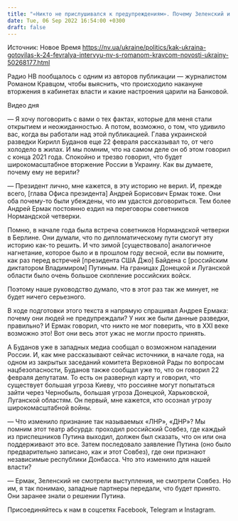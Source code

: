 ```yaml
---
title: "«Никто не прислушивался к предупреждениям». Почему Зеленский и Ермак не верили в большую войну, и что было 24 февраля — интервью с Кравцом"
date: Tue, 06 Sep 2022 16:54:00 +0300
draft: false
---
```

Источник: Новое Время https://nv.ua/ukraine/politics/kak-ukraina-gotovilas-k-24-fevralya-intervyu-nv-s-romanom-kravcom-novosti-ukrainy-50268177.html


Радио НВ пообщалось с одним из авторов публикации — журналистом Романом Кравцом, чтобы выяснить, что происходило накануне вторжения в кабинетах власти и какие настроения царили на Банковой.

 Видео дня   

— Я хочу поговорить с вами о тех фактах, которые для меня стали открытием и неожиданностью. А потом, возможно, о том, что удивило вас, когда вы работали над этой публикацией. Глава украинской разведки Кирилл Буданов еще 22 февраля рассказывал то, от чего холодело в жилах. И мы помним, что на самом деле он об этом говорил с конца 2021 года. Спокойно и трезво говорил, что будет широкомасштабное вторжение России в Украину. Как вы думаете, почему ему не верили?

— Президент лично, мне кажется, в эту историю не верил. И, прежде всего, [глава Офиса президента] Андрей Борисович Ермак тоже. Они оба почему-то были убеждены, что им удастся договориться. Тем более Андрей Ермак постоянно ездил на переговоры советников Нормандской четверки.

Помню, в начале года была встреча советников Нормандской четверки в Берлине. Они думали, что по дипломатическому пути смогут эту историю как-то решить. И что зимой [существовало] аналогичное нагнетание, которое было и в прошлом году весной, если вы помните, как раз перед встречей [президента США Джо] Байдена с [российским диктатором Владимиром] Путиным. На границах Донецкой и Луганской области было очень большое скопление российских войск.

Поэтому наше руководство думало, что в этот раз так же минует, не будет ничего серьезного.

В ходе подготовки этого текста я напрямую спрашивал Андрея Ермака: почему они людей не предупреждали? У них же были данные разведки, правильно? И Ермак говорил, что никто не мог поверить, что в ХХІ веке возможно это! Вот они весь этот ужас не могли просто принять.

А Буданов уже в западных медиа сообщал о возможном нападении России. И, как мне рассказывают сейчас источники, в начале года, на одном из закрытых заседаний комитета Верховной Рады по вопросам нацбезопасности, Буданов также сообщал уже то, что он говорил 22 февраля депутатам. То есть он развернул карту и говорил, что существует большая угроза Киеву, что россияне могут попытаться зайти через Чернобыль, большая угроза Донецкой, Харьковской, Луганской областям. Он первый, мне кажется, кто осознал угрозу широкомасштабной войны.

— Что изменило признание так называемых «ЛНР», «ДНР»? Мы помним этот театр абсурда: проходил российский Совбез, где каждый из приспешников Путина выходил, должен был сказать, что он или она поддерживают это все. Затем последовало заявление Путина (оно было предварительно записано, как и этот Совбез), где они признают независимые республики Донбасса. Что это изменило для нашей власти?

— Ермак, Зеленский не смотрели выступления, не смотрели Совбез. Но им, я так понимаю, западные партнеры передали, что будет принято. Они заранее знали о решении Путина.

Присоединяйтесь к нам в соцсетях Facebook, Telegram и Instagram.
